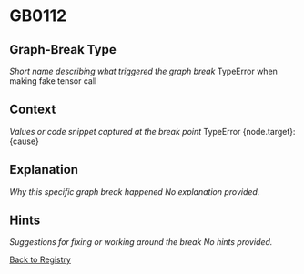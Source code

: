 # GB0112

## Graph-Break Type
*Short name describing what triggered the graph break*
TypeError when making fake tensor call

## Context
*Values or code snippet captured at the break point*
TypeError {node.target}: {cause}

## Explanation
*Why this specific graph break happened*
*No explanation provided.*

## Hints
*Suggestions for fixing or working around the break*
*No hints provided.*



[Back to Registry](../index.md)

